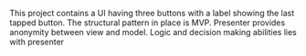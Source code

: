 This project contains a UI having three buttons with a label showing the last tapped button. The structural pattern in place is MVP. Presenter provides anonymity between view and model. Logic and decision making abilities lies with presenter

